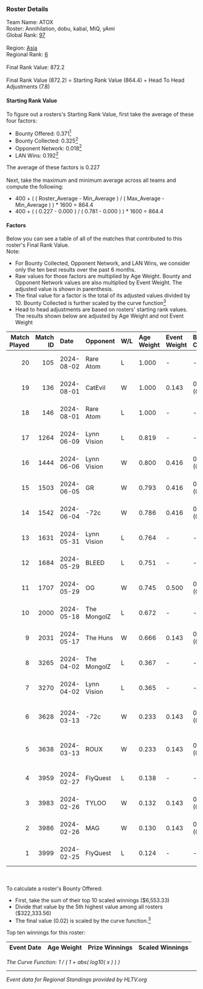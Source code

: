 ### Roster Details<br />
Team Name: ATOX<br />
Roster: Annihilation, dobu, kabal, MiQ, yAmi<br />
Global Rank: [97](../standings_global.md)<br />
<br />
Region: [Asia]( ../standings_asia.md)<br />
Regional Rank: [6]( ../standings_asia.md)<br />
<br />
Final Rank Value:  872.2<br />
<br />
Final Rank Value (872.2) = Starting Rank Value (864.4) + Head To Head Adjustments (7.8)<br />

#### Starting Rank Value<br />
To figure out a rosters's Starting Rank Value, first take the average of these four factors:<br />
- Bounty Offered: 0.371[<sup>1</sup>](#table2)
- Bounty Collected: 0.325[<sup>2</sup>](#table1)
- Opponent Network: 0.018[<sup>2</sup>](#table1)
- LAN Wins: 0.192[<sup>2</sup>](#table1)

The average of these factors is 0.227<br />
<br />
Next, take the maximum and minimum average across all teams and compute the following:<br />
- 400 + ( ( Roster_Average - Min_Average ) / ( Max_Average - Min_Average ) ) * 1600 = 864.4
- 400 + ( ( 0.227 - 0.000 ) / ( 0.781 - 0.000 ) ) * 1600 = 864.4


#### Factors<br />
Below you can see a table of all of the matches that contributed to this roster's Final Rank Value.<br />
Note:<br />

- For Bounty Collected, Opponent Network, and LAN Wins, we consider only the ten best results over the past 6 months.
- Raw values for those factors are multiplied by Age Weight. Bounty and Opponent Network values are also multiplied by Event Weight. The adjusted value is shown in parenthesis.
- The final value for a factor is the total of its adjusted values divided by 10. Bounty Collected is further scaled by the curve function[<sup>3</sup>](#curveFunction)
- Head to head adjustments are based on rosters' starting rank values. The results shown below are adjusted by Age Weight and not Event Weight
<span id="table1"></span><br />


| Match Played | Match ID | Date       | Opponent    | W/L | Age Weight | Event Weight | Bounty Collected | Opponent Network | LAN Wins  | H2H Adj. | Roster                                |
| -: | -: | :- | :- | :- | :- | :- | :- | :- | :- | -: | :- |
|           20 |      105 | 2024-08-02 | Rare Atom   | L   | 1.000      | -            | -                | -                | -         |   -14.25 | Annihilation, dobu, kabal, MiQ, yAmi  |
|           19 |      136 | 2024-08-01 | CatEvil     | W   | 1.000      | 0.143        | 0.000 (0.000)    | 0.237 (0.034)    | 0 (0.000) |     6.55 | Annihilation, dobu, kabal, MiQ, yAmi  |
|           18 |      146 | 2024-08-01 | Rare Atom   | L   | 1.000      | -            | -                | -                | -         |   -14.49 | Annihilation, dobu, kabal, MiQ, yAmi  |
|           17 |     1264 | 2024-06-09 | Lynn Vision | L   | 0.819      | -            | -                | -                | -         |    -7.75 | Annihilation, dobu, kabal, MiQ, Zesta |
|           16 |     1444 | 2024-06-06 | Lynn Vision | W   | 0.800      | 0.416        | 0.086 (0.029)    | 0.190 (0.063)    | 0 (0.000) |    17.86 | Annihilation, dobu, kabal, MiQ, Zesta |
|           15 |     1503 | 2024-06-05 | GR          | W   | 0.793      | 0.416        | 0.008 (0.003)    | 0.075 (0.025)    | 0 (0.000) |     5.83 | Annihilation, dobu, kabal, MiQ, Zesta |
|           14 |     1542 | 2024-06-04 | -72c        | W   | 0.786      | 0.416        | 0.003 (0.001)    | 0.040 (0.013)    | 0 (0.000) |     5.36 | Annihilation, dobu, kabal, MiQ, Zesta |
|           13 |     1631 | 2024-05-31 | Lynn Vision | L   | 0.764      | -            | -                | -                | -         |    -6.68 | Annihilation, dobu, kabal, MiQ, Zesta |
|           12 |     1684 | 2024-05-29 | BLEED       | L   | 0.751      | -            | -                | -                | -         |    -1.46 | Annihilation, dobu, kabal, MiQ, Zesta |
|           11 |     1707 | 2024-05-29 | OG          | W   | 0.745      | 0.500        | 0.138 (0.051)    | 0.126 (0.047)    | 1 (0.745) |    16.92 | Annihilation, dobu, kabal, MiQ, Zesta |
|           10 |     2000 | 2024-05-18 | The MongolZ | L   | 0.672      | -            | -                | -                | -         |    -0.07 | Annihilation, dobu, kabal, MiQ, Zesta |
|            9 |     2031 | 2024-05-17 | The Huns    | W   | 0.666      | 0.143        | 0.000 (0.000)    | 0.002 (0.000)    | 1 (0.666) |     1.38 | Annihilation, dobu, kabal, MiQ, Zesta |
|            8 |     3265 | 2024-04-02 | The MongolZ | L   | 0.367      | -            | -                | -                | -         |    -0.03 | Annihilation, dobu, kabal, MiQ, Zesta |
|            7 |     3270 | 2024-04-02 | Lynn Vision | L   | 0.365      | -            | -                | -                | -         |    -2.96 | Annihilation, dobu, kabal, MiQ, Zesta |
|            6 |     3628 | 2024-03-13 | -72c        | W   | 0.233      | 0.143        | 0.000 (0.000)    | 0.009 (0.000)    | 0 (0.000) |     0.51 | dobu, FlyNN, kabal, MiQ, Zesta        |
|            5 |     3638 | 2024-03-13 | ROUX        | W   | 0.233      | 0.143        | 0.000 (0.000)    | 0.000 (0.000)    | 0 (0.000) |     0.50 | dobu, FlyNN, kabal, MiQ, Zesta        |
|            4 |     3959 | 2024-02-27 | FlyQuest    | L   | 0.138      | -            | -                | -                | -         |    -0.71 | AccuracyTG, dobu, kabal, MiQ, Zesta   |
|            3 |     3983 | 2024-02-26 | TYLOO       | W   | 0.132      | 0.143        | 0.019 (0.000)    | 0.090 (0.002)    | 1 (0.132) |     1.49 | AccuracyTG, dobu, kabal, MiQ, Zesta   |
|            2 |     3986 | 2024-02-26 | MAG         | W   | 0.130      | 0.143        | 0.000 (0.000)    | 0.006 (0.000)    | 1 (0.130) |     0.44 | AccuracyTG, dobu, kabal, MiQ, Zesta   |
|            1 |     3999 | 2024-02-25 | FlyQuest    | L   | 0.124      | -            | -                | -                | -         |    -0.64 | AccuracyTG, dobu, kabal, MiQ, Zesta   |

<br />
<span id="table2"></span><br />
To calculate a roster's Bounty Offered:<br />

- First, take the sum of their top 10 scaled winnings ($6,553.33)
- Divide that value by the 5th highest value among all rosters ($322,333.56)
- The final value (0.02) is scaled by the curve function.[<sup>3</sup>](#curveFunction)

Top ten winnings for this roster:<br />

| Event Date | Age Weight | Prize Winnings | Scaled Winnings |
| :- | -: | :- | :- |


<span id="curveFunction"></span>_The Curve Function: 1 / ( 1 + abs( log10( x ) ) )_<br />

---
_Event data for Regional Standings provided by HLTV.org_<br />
